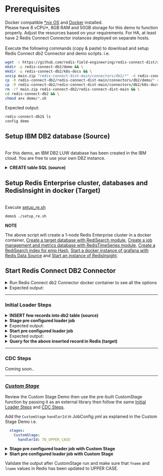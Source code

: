# Prerequisites
Docker compatible [*nix OS](https://en.wikipedia.org/wiki/Unix-like) and [Docker](https://docs.docker.com/get-docker) installed.
<br>Please have 8 vCPU*, 8GB RAM and 50GB storage for this demo to function properly. Adjust the resources based on your requirements. For HA, at least have 2 Redis Connect Connector instances deployed on separate hosts.</br>
<br>Execute the following commands (copy & paste) to download and setup Redis Connect db2 Connector and demo scripts.
i.e.</br>

```bash
wget -c https://github.com/redis-field-engineering/redis-connect-dist/archive/main.zip && \
mkdir -p redis-connect-db2/demo && \
mkdir -p redis-connect-db2/k8s-docs && \
unzip main.zip "redis-connect-dist-main/connectors/db2/*" -d redis-connect-db2 && \
cp -R redis-connect-db2/redis-connect-dist-main/connectors/db2/demo/* redis-connect-db2/demo && \
cp -R redis-connect-db2/redis-connect-dist-main/connectors/db2/k8s-docs/* redis-connect-db2/k8s-docs && \
rm -rf main.zip redis-connect-db2/redis-connect-dist-main && \
cd redis-connect-db2 && \
chmod a+x demo/*.sh
```

Expected output:
```bash
redis-connect-db2$ ls
config demo
```

## Setup IBM DB2 database (Source)
<br>For this demo, an IBM DB2 LUW database has been created in the IBM cloud. You are free to use your own DB2 instance.</br>

<details><summary><b>CREATE table SQL (source)</b></summary>
<p>

```sql
CREATE TABLE EMP (
       EMPNO    int         NOT NULL,
       FNAME    VARCHAR(50) NULL,
       LNAME    VARCHAR(50) NULL,
       JOB      VARCHAR(50) NULL,
       MGR      int         NULL,
       HIREDATE date        NULL,
       SAL      double      NULL,
       COMM     double      NULL,
       DEPT     int         NULL,
       PRIMARY KEY (EMPNO)      
       )
```

</p>
</details>

## Setup Redis Enterprise cluster, databases and RedisInsight in docker (Target)
<br>Execute [setup_re.sh](setup_re.sh)</br>
```bash
demo$ ./setup_re.sh
```
**NOTE**

The above script will create a 1-node Redis Enterprise cluster in a docker container, [Create a target database with RediSearch module](https://docs.redislabs.com/latest/modules/add-module-to-database/), [Create a job management and metrics database with RedisTimeSeries module](https://docs.redislabs.com/latest/modules/add-module-to-database/), [Create a RediSearch index for emp Hash](https://redislabs.com/blog/getting-started-with-redisearch-2-0/), [Start a docker instance of grafana with Redis Data Source](https://redisgrafana.github.io/) and [Start an instance of RedisInsight](https://docs.redislabs.com/latest/ri/installing/install-docker/).

## Start Redis Connect DB2 Connector

<details><summary>Run Redis Connect db2 Connector docker container to see all the options</summary>
<p>

```bash
docker run \
-it --rm --privileged=true \
--name redis-connect-db2 \
-e REDISCONNECT_LOGBACK_CONFIG=/opt/redislabs/redis-connect-db2/config/logback.xml \
-e REDISCONNECT_CONFIG=/opt/redislabs/redis-connect-db2/config/samples/loader \
-e REDISCONNECT_SOURCE_USERNAME=jjd47182 \
-e REDISCONNECT_SOURCE_PASSWORD=xl+c84m9tmgg1q6v \
-e REDISCONNECT_TARGET_USERNAME="" \
-e REDISCONNECT_TARGET_PASSWORD="" \
-e REDISCONNECT_JAVA_OPTIONS="-Xms256m -Xmx256m" \
-v $(pwd)/../config:/opt/redislabs/redis-connect-db2/config \
--net host \
redislabs/redis-connect-db2:pre-release-alpine
```

</p>
</details>

<details><summary>Expected output:</summary>
<p>
  
```bash
-------------------------------
Redis Connect startup script.
*******************************
Please ensure that the values of environment variables in /opt/redislabs/redis-connect-db2/bin/redisconnect.conf are correctly mapped before executing any of the options below
*******************************
Usage: [-h|cli|stage|start]
options:
-h: Print this help message and exit.
cli: starts redis-connect-cli.
stage: clean and stage redis database with cdc or initial loader job configurations.
start: start Redis Connect instance with provided cdc or initial loader job configurations.
-------------------------------
```

</p>
</details>

-------------------------------

### Initial Loader Steps
<details><summary><b>INSERT few records into db2 table (source)</b></summary>
<p>

```sql
INSERT INTO JJD47182.EMP (empno, fname, lname, job, mgr, hiredate, sal, comm, dept) VALUES ('1', 'Basanth', 'Gowda', 'FOUNDER', '1', '2018-08-09 00:00:00.000', '200000', '10', '1')
INSERT INTO JJD47182.EMP (empno, fname, lname, job, mgr, hiredate, sal, comm, dept) VALUES ('2', 'Virag', 'Tripathi', 'SA', '1', '2018-08-06 00:00:00.000', '2000', '10', '1')
INSERT INTO JJD47182.EMP (empno, fname, lname, job, mgr, hiredate, sal, comm, dept) VALUES ('3', 'Drake', 'Albee', 'RSM', '1', '2017-08-09 00:00:00.000', '5000', '10', '1')
INSERT INTO JJD47182.EMP (empno, fname, lname, job, mgr, hiredate, sal, comm, dept) VALUES ('4', 'Nick', 'Doyle', 'DIR', '1', '2019-07-09 00:00:00.000', '10000', '10', '1')
INSERT INTO JJD47182.EMP (empno, fname, lname, job, mgr, hiredate, sal, comm, dept) VALUES ('5', 'Allen', 'Terleto', 'FieldCTO', '1', '2017-06-09 00:00:00.000', '500000', '10', '1')
INSERT INTO JJD47182.EMP (empno, fname, lname, job, mgr, hiredate, sal, comm, dept) VALUES ('6', 'Marco', 'Mankerious', 'SA', '1', '2018-06-09 00:00:00.000', '2000', '10', '1')
INSERT INTO JJD47182.EMP (empno, fname, lname, job, mgr, hiredate, sal, comm, dept) VALUES ('7', 'Brad', 'Barnes', 'SA', '1', '2018-07-09 00:00:00.000', '2000', '10', '1')
INSERT INTO JJD47182.EMP (empno, fname, lname, job, mgr, hiredate, sal, comm, dept) VALUES ('8', 'Quinton', 'Gingras', 'SDR', '1', '2019-07-09 00:00:00.000', '200000', '10', '1')
INSERT INTO JJD47182.EMP (empno, fname, lname, job, mgr, hiredate, sal, comm, dept) VALUES ('9', 'Yuval', 'Shkedi', 'SA', '1', '2019-07-09 00:00:00.000', '200000', '10', '1')
INSERT INTO JJD47182.EMP (empno, fname, lname, job, mgr, hiredate, sal, comm, dept) VALUES ('10', 'Greg', 'Muscatello', 'RSD', '1', '2019-07-09 00:00:00.000', '500000', '10', '1')
```

</p>
</details>

<details><summary><b>Stage pre configured loader job</b></summary>
<p>

```bash
docker run \
-it --rm --privileged=true \
--name redis-connect-db2 \
-e REDISCONNECT_LOGBACK_CONFIG=/opt/redislabs/redis-connect-db2/config/logback.xml \
-e REDISCONNECT_CONFIG=/opt/redislabs/redis-connect-db2/config/samples/loader \
-e REDISCONNECT_SOURCE_USERNAME=jjd47182 \
-e REDISCONNECT_SOURCE_PASSWORD=xl+c84m9tmgg1q6v \
-e REDISCONNECT_TARGET_USERNAME="" \
-e REDISCONNECT_TARGET_PASSWORD="" \
-e REDISCONNECT_JAVA_OPTIONS="-Xms256m -Xmx256m" \
-v $(pwd)/../config:/opt/redislabs/redis-connect-db2/config \
--net host \
redislabs/redis-connect-db2:pre-release-alpine stage
```

</p>
</details>

<details><summary>Expected output:</summary>
<p>

```bash
-------------------------------
Staging Redis Connect redis-connect-db2 v1.0.2.11 job using Java 11.0.12 on virag-cdc started by root in /opt/redislabs/redis-connect-db2/bin
Loading Redis Connect redis-connect-db2 Configurations from /opt/redislabs/redis-connect-db2/config/samples/loader
.....
.....
19:55:15.314 [main] INFO  startup - Setup Completed.
-------------------------------
```

</p>
</details>

<details><summary><b>Start pre configured loader job</b></summary>
<p>

```bash
docker run \
-it --rm --privileged=true \
--name redis-connect-db2 \
-e REDISCONNECT_LOGBACK_CONFIG=/opt/redislabs/redis-connect-db2/config/logback.xml \
-e REDISCONNECT_CONFIG=/opt/redislabs/redis-connect-db2/config/samples/loader \
-e REDISCONNECT_SOURCE_USERNAME=jjd47182 \
-e REDISCONNECT_SOURCE_PASSWORD=xl+c84m9tmgg1q6v \
-e REDISCONNECT_TARGET_USERNAME="" \
-e REDISCONNECT_TARGET_PASSWORD="" \
-e REDISCONNECT_JAVA_OPTIONS="-Xms256m -Xmx256m" \
-v $(pwd)/../config:/opt/redislabs/redis-connect-db2/config \
--net host \
redislabs/redis-connect-db2:pre-release-alpine start
```

</p>
</details>

<details><summary>Expected output:</summary>
<p>

```bash
-------------------------------
Starting Redis Connect redis-connect-db2 v1.0.2.11 instance using Java 11.0.12 on virag-cdc started by root in /opt/redislabs/redis-connect-db2/bin
Loading Redis Connect redis-connect-db2 Configurations from /opt/redislabs/redis-connect-db2/config/samples/loader
.....
.....
19:57:30.720 [main] INFO  startup -  /$$$$$$$                  /$$ /$$                  /$$$$$$                                                      /$$
19:57:30.723 [main] INFO  startup - | $$__  $$                | $$|__/                 /$$__  $$                                                    | $$
19:57:30.723 [main] INFO  startup - | $$  \ $$  /$$$$$$   /$$$$$$$ /$$  /$$$$$$$      | $$  \__/  /$$$$$$  /$$$$$$$  /$$$$$$$   /$$$$$$   /$$$$$$$ /$$$$$$
19:57:30.723 [main] INFO  startup - | $$$$$$$/ /$$__  $$ /$$__  $$| $$ /$$_____/      | $$       /$$__  $$| $$__  $$| $$__  $$ /$$__  $$ /$$_____/|_  $$_/
19:57:30.724 [main] INFO  startup - | $$__  $$| $$$$$$$$| $$  | $$| $$|  $$$$$$       | $$      | $$  \ $$| $$  \ $$| $$  \ $$| $$$$$$$$| $$        | $$
19:57:30.724 [main] INFO  startup - | $$  \ $$| $$_____/| $$  | $$| $$ \____  $$      | $$    $$| $$  | $$| $$  | $$| $$  | $$| $$_____/| $$        | $$ /$$
19:57:30.724 [main] INFO  startup - | $$  | $$|  $$$$$$$|  $$$$$$$| $$ /$$$$$$$/      |  $$$$$$/|  $$$$$$/| $$  | $$| $$  | $$|  $$$$$$$|  $$$$$$$  |  $$$$/
19:57:30.724 [main] INFO  startup - |__/  |__/ \_______/ \_______/|__/|_______/        \______/  \______/ |__/  |__/|__/  |__/ \_______/ \_______/   \___/
19:57:30.724 [main] INFO  startup -
19:57:30.725 [main] INFO  startup -
19:57:30.725 [main] INFO  startup - ##################################################################
19:57:30.725 [main] INFO  startup -
19:57:30.725 [main] INFO  startup - Initializing Redis Connect Instance
19:57:30.725 [main] INFO  startup -
19:57:30.725 [main] INFO  startup - ##################################################################
.....
.....
19:57:46.800 [JobManagement-1] INFO  startup - Job Manager owned by a different process ? : false : empLoader
19:57:46.801 [JobManagement-2] INFO  redisconnect - Refreshing Heartbeat signal for : hb-loaderJobManager , with value : empLoader-JM-30@virag-cdc , expiry : 30000
19:57:57.986 [JobManagement-1] INFO  startup - Fetched JobConfig for : batchtaskcreator
19:57:57.986 [JobManagement-1] INFO  startup - Starting Pipeline for Job : batchtaskcreator
19:57:57.986 [JobManagement-1] INFO  startup - 1 of 5 Jobs Claimed
19:57:57.986 [JobManagement-1] INFO  startup - 1 of 5 Jobs Claimed
.....
.....  
```

</p>
</details>

<details><summary><b>Query for the above inserted record in Redis (target)</b></summary>
<p>

```bash
demo$ sudo docker exec -it re-node1 bash -c 'redis-cli -p 12000 ft.search idx:emp "*"'
 1) (integer) 10
 2) "emp:9"
 3)  1) "COMM"
     2) "10.0"
     3) "FirstName"
     4) "Yuval"
     5) "HIREDATE"
     6) "2019-07-09"
     7) "EmployeeNumber"
     8) "9"
     9) "MGR"
    10) "1"
    11) "DEPT"
    12) "1"
    13) "LastName"
    14) "Shkedi"
    15) "JOB"
    16) "SA"
    17) "SAL"
    18) "200000.0"
 4) "emp:8"
 5)  1) "COMM"
     2) "10.0"
     3) "FirstName"
     4) "Quinton"
     5) "HIREDATE"
     6) "2019-07-09"
     7) "EmployeeNumber"
     8) "8"
     9) "MGR"
    10) "1"
    11) "DEPT"
    12) "1"
    13) "LastName"
    14) "Gingras"
    15) "JOB"
    16) "SDR"
    17) "SAL"
    18) "200000.0"
 6) "emp:7"
 7)  1) "COMM"
     2) "10.0"
     3) "FirstName"
     4) "Brad"
     5) "HIREDATE"
     6) "2018-07-09"
     7) "EmployeeNumber"
     8) "7"
     9) "MGR"
    10) "1"
    11) "DEPT"
    12) "1"
    13) "LastName"
    14) "Barnes"
    15) "JOB"
    16) "SA"
    17) "SAL"
    18) "2000.0"
 8) "emp:6"
 9)  1) "COMM"
     2) "10.0"
     3) "FirstName"
     4) "Marco"
     5) "HIREDATE"
     6) "2018-06-09"
     7) "EmployeeNumber"
     8) "6"
     9) "MGR"
    10) "1"
    11) "DEPT"
    12) "1"
    13) "LastName"
    14) "Mankerious"
    15) "JOB"
    16) "SA"
    17) "SAL"
    18) "2000.0"
10) "emp:5"
11)  1) "COMM"
     2) "10.0"
     3) "FirstName"
     4) "Allen"
     5) "HIREDATE"
     6) "2017-06-09"
     7) "EmployeeNumber"
     8) "5"
     9) "MGR"
    10) "1"
    11) "DEPT"
    12) "1"
    13) "LastName"
    14) "Terleto"
    15) "JOB"
    16) "FieldCTO"
    17) "SAL"
    18) "500000.0"
12) "emp:4"
13)  1) "COMM"
     2) "10.0"
     3) "FirstName"
     4) "Nick"
     5) "HIREDATE"
     6) "2019-07-09"
     7) "EmployeeNumber"
     8) "4"
     9) "MGR"
    10) "1"
    11) "DEPT"
    12) "1"
    13) "LastName"
    14) "Doyle"
    15) "JOB"
    16) "DIR"
    17) "SAL"
    18) "10000.0"
14) "emp:3"
15)  1) "COMM"
     2) "10.0"
     3) "FirstName"
     4) "Drake"
     5) "HIREDATE"
     6) "2017-08-09"
     7) "EmployeeNumber"
     8) "3"
     9) "MGR"
    10) "1"
    11) "DEPT"
    12) "1"
    13) "LastName"
    14) "Albee"
    15) "JOB"
    16) "RSM"
    17) "SAL"
    18) "5000.0"
16) "emp:2"
17)  1) "COMM"
     2) "10.0"
     3) "FirstName"
     4) "Virag"
     5) "HIREDATE"
     6) "2018-08-06"
     7) "EmployeeNumber"
     8) "2"
     9) "MGR"
    10) "1"
    11) "DEPT"
    12) "1"
    13) "LastName"
    14) "Tripathi"
    15) "JOB"
    16) "SA"
    17) "SAL"
    18) "2000.0"
18) "emp:10"
19)  1) "COMM"
     2) "10.0"
     3) "FirstName"
     4) "Greg"
     5) "HIREDATE"
     6) "2019-07-09"
     7) "EmployeeNumber"
     8) "10"
     9) "MGR"
    10) "1"
    11) "DEPT"
    12) "1"
    13) "LastName"
    14) "Muscatello"
    15) "JOB"
    16) "RSD"
    17) "SAL"
    18) "500000.0"
20) "emp:1"
21)  1) "COMM"
     2) "10.0"
     3) "FirstName"
     4) "Basanth"
     5) "HIREDATE"
     6) "2018-08-09"
     7) "EmployeeNumber"
     8) "1"
     9) "MGR"
    10) "1"
    11) "DEPT"
    12) "1"
    13) "LastName"
    14) "Gowda"
    15) "JOB"
    16) "FOUNDER"
    17) "SAL"
    18) "200000.0"
```

</p>
</details>

-------------------------------

### CDC Steps
Coming soon..

-------------------------------

### [_Custom Stage_](https://github.com/redis-field-engineering/redis-connect-custom-stage-demo)

Review the Custom Stage Demo then use the pre-built CustomStage function by passing it as an external library then follow the same [Initial Loader Steps](#initial-loader-steps) and [CDC Steps](#cdc-steps).

Add the `CustomStage` `handlerId` in JobConfig.yml as explained in the Custom Stage Demo i.e.
```yml
  stages:
    CustomStage:
      handlerId: TO_UPPER_CASE
```
<details><summary><b>Stage pre configured loader job with Custom Stage</b></summary>
<p>

```bash
docker run \
-it --rm --privileged=true \
--name redis-connect-db2 \
-e REDISCONNECT_LOGBACK_CONFIG=/opt/redislabs/redis-connect-db2/config/logback.xml \
-e REDISCONNECT_CONFIG=/opt/redislabs/redis-connect-db2/config/samples/loader \
-e REDISCONNECT_SOURCE_USERNAME=jjd47182 \
-e REDISCONNECT_SOURCE_PASSWORD=xl+c84m9tmgg1q6v \
-e REDISCONNECT_TARGET_USERNAME="" \
-e REDISCONNECT_TARGET_PASSWORD="" \
-e REDISCONNECT_JAVA_OPTIONS="-Xms256m -Xmx256m" \
-v $(pwd)/../config:/opt/redislabs/redis-connect-db2/config \
-v $(pwd)/../extlib:/opt/redislabs/redis-connect-db2/extlib \
--net host \
redislabs/redis-connect-db2:pre-release-alpine stage
```

</p>
</details>

<details><summary><b>Start pre configured loader job with Custom Stage</b></summary>
<p>

```bash
docker run \
-it --rm --privileged=true \
--name redis-connect-db2 \
-e REDISCONNECT_LOGBACK_CONFIG=/opt/redislabs/redis-connect-db2/config/logback.xml \
-e REDISCONNECT_CONFIG=/opt/redislabs/redis-connect-db2/config/samples/loader \
-e REDISCONNECT_SOURCE_USERNAME=jjd47182 \
-e REDISCONNECT_SOURCE_PASSWORD=xl+c84m9tmgg1q6v \
-e REDISCONNECT_TARGET_USERNAME="" \
-e REDISCONNECT_TARGET_PASSWORD="" \
-e REDISCONNECT_JAVA_OPTIONS="-Xms256m -Xmx256m" \
-v $(pwd)/../config:/opt/redislabs/redis-connect-db2/config \
-v $(pwd)/../extlib:/opt/redislabs/redis-connect-db2/extlib \
--net host \
redislabs/redis-connect-db2:pre-release-alpine start
```

</p>
</details>

Validate the output after CustomStage run and make sure that `fname` and `lname` values in Redis has been updated to UPPER CASE.
